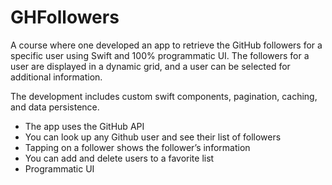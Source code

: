 # GHFollowers

A course where one developed an app to retrieve the GitHub followers for a specific user using Swift and 100% programmatic UI.  The followers for a user are displayed in a dynamic grid, and a user can be selected for additional information.

The development includes custom swift components, pagination, caching, and data persistence.

* The app uses the GitHub API
* You can look up any Github user and see their list of followers
* Tapping on a follower shows the follower’s information
* You can add and delete users to a favorite list
* Programmatic UI

